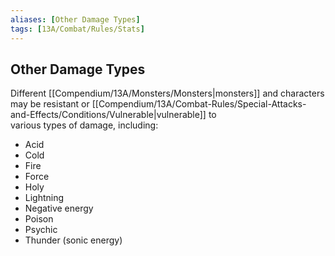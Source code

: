 ```yaml
---
aliases: [Other Damage Types]
tags: [13A/Combat/Rules/Stats]
---
```


## Other Damage Types

Different [[Compendium/13A/Monsters/Monsters|monsters]] and characters may be resistant or [[Compendium/13A/Combat-Rules/Special-Attacks-and-Effects/Conditions/Vulnerable|vulnerable]] to  
various types of damage, including:

- Acid
- Cold
- Fire
- Force
- Holy
- Lightning
- Negative energy
- Poison
- Psychic
- Thunder (sonic energy)